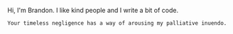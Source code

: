 Hi, I'm Brandon. I like kind people and I write a bit of code.

`Your timeless negligence has a way of arousing my palliative inuendo.`
